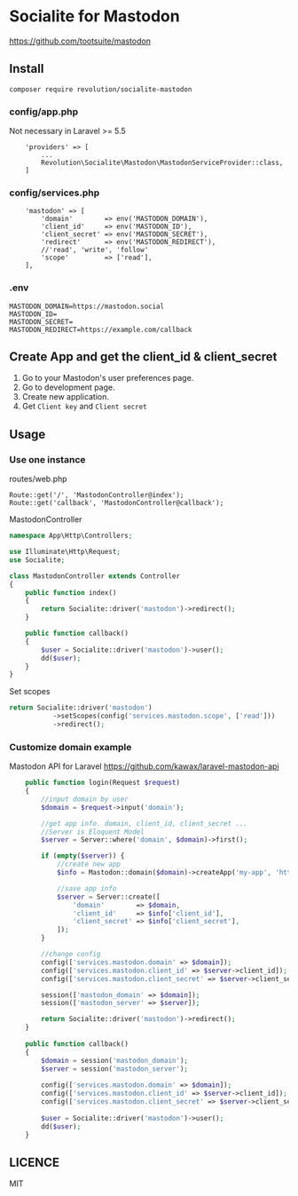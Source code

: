 # Socialite for Mastodon

https://github.com/tootsuite/mastodon

## Install
```
composer require revolution/socialite-mastodon
```

### config/app.php

Not necessary in Laravel >= 5.5

```
    'providers' => [
        ...
        Revolution\Socialite\Mastodon\MastodonServiceProvider::class,
    ]
```

### config/services.php

```
    'mastodon' => [
        'domain'        => env('MASTODON_DOMAIN'),
        'client_id'     => env('MASTODON_ID'),
        'client_secret' => env('MASTODON_SECRET'),
        'redirect'      => env('MASTODON_REDIRECT'),
        //'read', 'write', 'follow'
        'scope'         => ['read'],
    ],
```

### .env
```
MASTODON_DOMAIN=https://mastodon.social
MASTODON_ID=
MASTODON_SECRET=
MASTODON_REDIRECT=https://example.com/callback

```

## Create App and get the client_id & client_secret

1. Go to your Mastodon's user preferences page.
2. Go to development page.
3. Create new application.
4. Get `Client key` and `Client secret`

## Usage

### Use one instance
routes/web.php
```
Route::get('/', 'MastodonController@index');
Route::get('callback', 'MastodonController@callback');
```

MastodonController

```php
namespace App\Http\Controllers;

use Illuminate\Http\Request;
use Socialite;

class MastodonController extends Controller
{
    public function index()
    {
        return Socialite::driver('mastodon')->redirect();
    }

    public function callback()
    {
        $user = Socialite::driver('mastodon')->user();
        dd($user);
    }
}

```

Set scopes
```php
return Socialite::driver('mastodon')
           ->setScopes(config('services.mastodon.scope', ['read']))
           ->redirect();
```

### Customize domain example

Mastodon API for Laravel
https://github.com/kawax/laravel-mastodon-api

```php
    public function login(Request $request)
    {
        //input domain by user
        $domain = $request->input('domain');

        //get app info. domain, client_id, client_secret ...
        //Server is Eloquent Model
        $server = Server::where('domain', $domain)->first();

        if (empty($server)) {
            //create new app
            $info = Mastodon::domain($domain)->createApp('my-app', 'https://example.com/callback', 'read');

            //save app info
            $server = Server::create([
                'domain'        => $domain,
                'client_id'     => $info['client_id'],
                'client_secret' => $info['client_secret'],
            ]);
        }

        //change config
        config(['services.mastodon.domain' => $domain]);
        config(['services.mastodon.client_id' => $server->client_id]);
        config(['services.mastodon.client_secret' => $server->client_secret]);

        session(['mastodon_domain' => $domain]);
        session(['mastodon_server' => $server]);

        return Socialite::driver('mastodon')->redirect();
    }
    
    public function callback()
    {
        $domain = session('mastodon_domain');
        $server = session('mastodon_server');
    
        config(['services.mastodon.domain' => $domain]);
        config(['services.mastodon.client_id' => $server->client_id]);
        config(['services.mastodon.client_secret' => $server->client_secret]);
    
        $user = Socialite::driver('mastodon')->user();
        dd($user);
    }
```


## LICENCE
MIT
